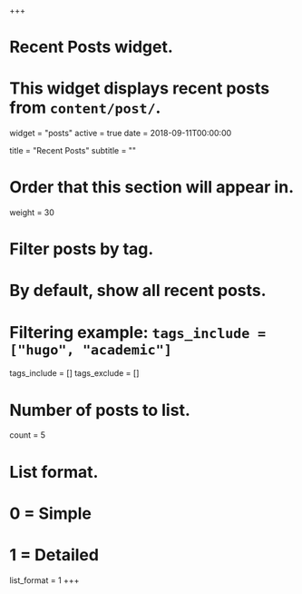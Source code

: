 +++
# Recent Posts widget.
# This widget displays recent posts from `content/post/`.
widget = "posts"
active = true
date = 2018-09-11T00:00:00

title = "Recent Posts"
subtitle = ""

# Order that this section will appear in.
weight = 30

# Filter posts by tag.
#  By default, show all recent posts.
#  Filtering example: `tags_include = ["hugo", "academic"]`
tags_include = []
tags_exclude = []

# Number of posts to list.
count = 5

# List format.
#   0 = Simple
#   1 = Detailed
list_format = 1
+++

